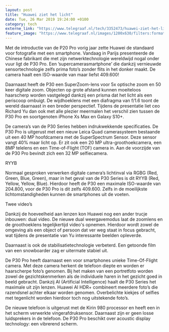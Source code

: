 ```yaml
---
layout: post
title: "Huawei ziet het licht"
date: Tue, 26 Mar 2019 19:24:00 +0100
category: tech
externe_link: "https://www.telegraaf.nl/tech/3352473/huawei-ziet-het-licht"
feature_image: "https://www.telegraaf.nl/images/1200x630/filters:format(jpeg):quality(80)/cdn-kiosk-api.telegraaf.nl/af439d30-50b8-11e9-8a3a-02d1dbdc35d1.jpg"
---
```


<p class="intro">Met de introductie van de P20 Pro vorig jaar zette Huawei de standaard voor fotografie met een smartphone. Vandaag in Parijs presenteerde de Chinese fabrikant die met zijn netwerktechnologie wereldwijd nogal onder vuur ligt de P30 Pro. Een ’supercamerasmartphone’ die dankzij vernieuwde sensortechnologie zelfs prima foto’s zonder flits in het donker maakt. De camera haalt een ISO-waarde van maar liefst 409.600!</p> <p>Daarnaast heeft de P30 een SuperZoom-lens voor 5x optische zoom en 50 keer digitale zoom. Objecten op grote afstand kunnen moeiteloos haarscherp worden vastgelegd dankzij een prisma dat het licht als een periscoop ombuigt. De wijdhoeklens met een diafragma van f/1.6 toont de wereld daarnaast in een breder perspectief. Tijdens de presentatie liet ceo Richard Yu dan ook met alle plezier meermalen het verschil zien tussen de P30 Pro en soortgenoten iPhone Xs Max en Galaxy S10+.</p><p>De camera’s van de P30 Series hebben indrukwekkende specificaties. De P30 Pro is uitgerust met een nieuw Leica Quad camerasysteem bestaande uit een 40 MP hoofdcamera met de SuperSpectrum Sensor. Deze sensor vangt 40% maar licht op. Er zit ook een 20 MP ultra-groothoekcamera, een 8MP telelens en een Time-of-Flight (TOF) camera in. Aan de voorzijde van de P30 Pro bevindt zich een 32 MP selfiecamera.</p><p>RYYB</p><p>Normaal gesproken verwerken digitale camera’s lichtinval via RGBG (Red, Green, Blue, Green), maar in het geval van de P30 Series is dit RYYB (Red, Yellow, Yellow, Blue). Hierdoor heeft de P30 een maximale ISO-waarde van 204.800, voor de P30 Pro is dit zelfs 409.600. Zelfs in de moeilijkste lichtomstandigheden kunnen de smartphones uit de voeten.</p><p>Twee video’s</p><p>Dankzij de hoeveelheid aan lenzen kon Huawei nog een ander trucje inbouwen: dual video. De nieuwe dual weergavemodus laat de zoomlens en de groothoeklens tegelijkertijd video's opnemen. Hierdoor wordt zowel de omgeving als een object of persoon dat ver weg staat in focus gebracht, wat tijdens de presentatie van Yu interessante beelden opleverde.</p><p>Daarnaast is ook de stabilisatietechnologie verbeterd. Een getoonde film van een snowboarder zag er uitermate stabiel uit.</p><p>De P30 Pro heeft daarnaast een voor smartphones unieke Time-Of-Flight camera. Met deze camera herkent de telefoon diepte en worden er haarscherpe foto’s genomen. Bij het maken van een portretfoto worden zowel de gezichtskenmerken als de individuele haren in het gezicht goed in beeld gebracht. Dankzij AI (Artificial Intelligence) haalt de P30 Series het maximale uit zijn lenzen. Huawei AI HDR+ combineert meerdere foto’s die razendsnel achter elkaar worden genomen. Overbelichte kiekjes of selfies met tegenlicht worden hierdoor toch nog uitstekende foto’s.</p><p>De nieuwe telefoon is uitgerust met de Kirin 980 processor en heeft een in het scherm verwerkte vingerafdruksensor. Daarnaast zijn er geen losse luidsprekers in de telefoon. De P30 Pro beschikt over acoustic display technology: een vibrerend scherm.</p>
